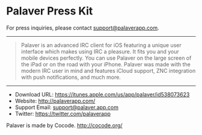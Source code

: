 Palaver Press Kit
=================

For press inquiries, please contact support@palaverapp.com.

---

> Palaver is an advanced IRC client for iOS featuring a unique user interface
> which makes using IRC a pleasure. It fits you and your mobile devices
> perfectly. You can use Palaver on the large screen of the iPad or on the road
> with your iPhone. Palaver was made with the modern IRC user in mind and
> features iCloud support, ZNC integration with push notifications, and much
> more.

---

- Download URL: https://itunes.apple.com/us/app/palaver/id538073623
- Website: http://palaverapp.com/
- Support Email: support@palaver.app.com
- Twitter: https://twitter.com/palaverapp

Palaver is made by Cocode. http://cocode.org/

